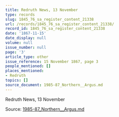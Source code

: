 ```yaml
---
title: Redruth News, 13 November
type: records
slug: 1845_76_sa_register_content_21338
url: /records/1845_76_sa_register_content_21338/
record_id: 1845_76_sa_register_content_21338
date: '1867-11-15'
date_display: null
volume: null
issue_number: null
page: '3'
article_type: other
issue_reference: 15 November 1867, page 3
people_mentioned: []
places_mentioned:
- Redruth
topics: []
source_document: 1985-87_Northern__Argus.md
---
```


Redruth News, 13 November

Source: [1985-87_Northern__Argus.md](/downloads/markdown/1985-87_Northern__Argus.md)
